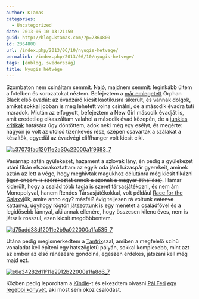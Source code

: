 ```yaml
---
author: KTamas
categories:
  - Uncategorized
date: 2013-06-10 13:21:50
guid: http://blog.ktamas.com/?p=2364800
id: 2364800
url: /index.php/2013/06/10/nyugis-hetvege/
permalink: /index.php/2013/06/10/nyugis-hetvege/
tags: [énblog, svédország]
title: Nyugis hétvége
---
```


Szombaton nem csináltam semmit. Najó, majdnem semmit: leginkább ültem a fotelben és sorozatokat néztem. Befejeztem a [már emlegetett](http://blog.ktamas.com/index.php/2013/06/08/megint-hazikoszton-pentek/) Orphan Black első évadát: az évadzáró kicsit kaotikusra sikerült, és vannak dolgok, amiket sokkal jobban is meg lehetett volna csinálni, de a második évadra tuti maradok. Miután az elfogyott, befejeztem a New Girl második évadját is, amit eredetileg elkaszáltam valahol a második évad közepén, de a [junkies](http://www.sorozatjunkie.hu/2013/05/21/new-girl-veget-ert-a-2-evad/) [kritikák](http://www.sorozatjunkie.hu/2013/06/06/new-girl-vege-a-2-evadnak-noi-szemmel-irta-ayren/) hatására úgy döntöttem, adok neki még egy esélyt, és megérte: nagyon jó volt az utolsó tizenkevés rész, szépen csavarták a szálakat a készítők, egyedül az évadvégi cliffhanger volt kicsit ciki.

[<img src="/wp-content/uploads/2013/06/c37073fad12011e2a30c22000a1f9683_7.jpg" alt="c37073fad12011e2a30c22000a1f9683_7" width="612" height="612" class="aligncenter size-full wp-image-2364806" srcset="/wp-content/uploads/2013/06/c37073fad12011e2a30c22000a1f9683_7.jpg 612w, /wp-content/uploads/2013/06/c37073fad12011e2a30c22000a1f9683_7-150x150.jpg 150w, /wp-content/uploads/2013/06/c37073fad12011e2a30c22000a1f9683_7-300x300.jpg 300w" sizes="(max-width: 612px) 100vw, 612px" />](/wp-content/uploads/2013/06/c37073fad12011e2a30c22000a1f9683_7.jpg)

Vasárnap aztán gyülekezet, hazament a szlovák lány, én pedig a gyülekezet utáni fikán elszórakoztattam az egyik oda járó házaspár gyerekeit, aminek aztán az lett a vége, hogy meghívtak magukhoz délutánra még kicsit fikázni <del datetime="2013-06-10T05:29:38+00:00">(igen engem is szórakoztat ennek a szónak a magyar áthallása)</del>. Hamar kiderült, hogy a család több tagja is szeret társasjátékozni, és nem ám Monopolyval, hanem Rendes Társasjátékokkal, volt például [Race for the Galaxy](http://boardgamegeek.com/boardgame/28143/race-for-the-galaxy)jük, amire anno egy? másfél? évig teljesen rá voltunk <del>catanva</del> kattanva, úgyhogy rögtön játszottunk is egy menetet a családfővel és a legidősebb lánnyal, aki annak ellenére, hogy összesen kilenc éves, nem is játszik rosszul, ezen kicsit megdöbbentem.

[<img src="/wp-content/uploads/2013/06/d75add38d12011e2b9a022000a1fa535_7.jpg" alt="d75add38d12011e2b9a022000a1fa535_7" width="612" height="612" class="aligncenter size-full wp-image-2364804" srcset="/wp-content/uploads/2013/06/d75add38d12011e2b9a022000a1fa535_7.jpg 612w, /wp-content/uploads/2013/06/d75add38d12011e2b9a022000a1fa535_7-150x150.jpg 150w, /wp-content/uploads/2013/06/d75add38d12011e2b9a022000a1fa535_7-300x300.jpg 300w" sizes="(max-width: 612px) 100vw, 612px" />](/wp-content/uploads/2013/06/d75add38d12011e2b9a022000a1fa535_7.jpg)

Utána pedig megismerkedtem a [Tantrix](http://boardgamegeek.com/boardgame/1038/tantrix)szal, amiben a megfelelő színű vonaladat kell építeni egy hatszögletű pályán, sokkal komplexebb, mint azt az ember az első ránézésre gondolná, egészen érdekes, játszani kell még majd ezt.

[<img src="/wp-content/uploads/2013/06/e6e34282d11f11e2912b22000a1fa8d6_7.jpg" alt="e6e34282d11f11e2912b22000a1fa8d6_7" width="612" height="612" class="aligncenter size-full wp-image-2364808" srcset="/wp-content/uploads/2013/06/e6e34282d11f11e2912b22000a1fa8d6_7.jpg 612w, /wp-content/uploads/2013/06/e6e34282d11f11e2912b22000a1fa8d6_7-150x150.jpg 150w, /wp-content/uploads/2013/06/e6e34282d11f11e2912b22000a1fa8d6_7-300x300.jpg 300w" sizes="(max-width: 612px) 100vw, 612px" />](/wp-content/uploads/2013/06/e6e34282d11f11e2912b22000a1fa8d6_7.jpg)

Közben pedig leporoltam a [Kindle](http://ekonyvolvaso.blog.hu/2012/10/15/kindle_amazon_s_original_wireless_reading_device_1st_generation)-t és elkezdtem olvasni [Pál Feri](http://palferi.hu/) [egy régebbi könyvét](http://bookline.hu/product/home.action?id=97712&type=22&_v=Pal_Ferenc_A_fuggosegtol_az_intimitasig_Vagy_elmeny_kapcsolat), aki most sem okoz csalódást.
